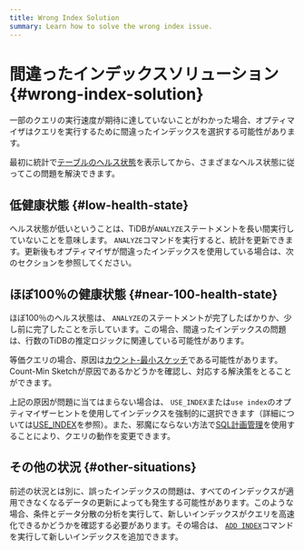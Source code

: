 ```yaml
---
title: Wrong Index Solution
summary: Learn how to solve the wrong index issue.
---
```


# 間違ったインデックスソリューション {#wrong-index-solution}

一部のクエリの実行速度が期待に達していないことがわかった場合、オプティマイザはクエリを実行するために間違ったインデックスを選択する可能性があります。

最初に統計で[テーブルのヘルス状態](/statistics.md#health-state-of-tables)を表示してから、さまざまなヘルス状態に従ってこの問題を解決できます。

## 低健康状態 {#low-health-state}

ヘルス状態が低いということは、TiDBが`ANALYZE`ステートメントを長い間実行していないことを意味します。 `ANALYZE`コマンドを実行すると、統計を更新できます。更新後もオプティマイザが間違ったインデックスを使用している場合は、次のセクションを参照してください。

## ほぼ100％の健康状態 {#near-100-health-state}

ほぼ100％のヘルス状態は、 `ANALYZE`のステートメントが完了したばかりか、少し前に完了したことを示しています。この場合、間違ったインデックスの問題は、行数のTiDBの推定ロジックに関連している可能性があります。

等価クエリの場合、原因は[カウント-最小スケッチ](/statistics.md#count-min-sketch)である可能性があります。 Count-Min Sketchが原因であるかどうかを確認し、対応する解決策をとることができます。

上記の原因が問題に当てはまらない場合は、 `USE_INDEX`または`use index`のオプティマイザーヒントを使用してインデックスを強制的に選択できます（詳細については[USE_INDEX](/optimizer-hints.md#use_indext1_name-idx1_name--idx2_name-)を参照）。また、邪魔にならない方法で[SQL計画管理](/sql-plan-management.md)を使用することにより、クエリの動作を変更できます。

## その他の状況 {#other-situations}

前述の状況とは別に、誤ったインデックスの問題は、すべてのインデックスが適用できなくなるデータの更新によっても発生する可能性があります。このような場合、条件とデータ分散の分析を実行して、新しいインデックスがクエリを高速化できるかどうかを確認する必要があります。その場合は、 [`ADD INDEX`](/sql-statements/sql-statement-add-index.md)コマンドを実行して新しいインデックスを追加できます。
